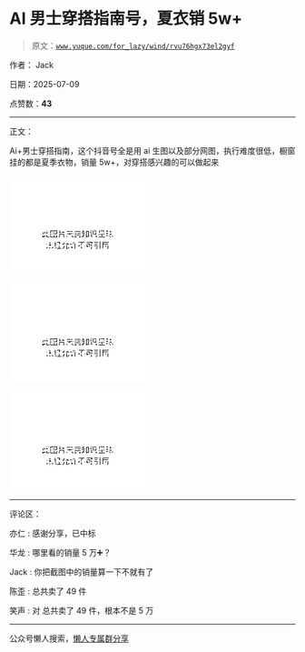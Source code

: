 # AI 男士穿搭指南号，夏衣销 5w+

> 原文：[`www.yuque.com/for_lazy/wind/rvu76hgx73el2gyf`](https://www.yuque.com/for_lazy/wind/rvu76hgx73el2gyf)

作者： Jack

日期：2025-07-09

点赞数：**43**

* * *

正文：

Ai+男士穿搭指南，这个抖音号全是用 ai 生图以及部分网图，执行难度很低，橱窗挂的都是夏季衣物，销量 5w+，对穿搭感兴趣的可以做起来

![](img/a4109fccac8779992d476dfe8ee71524.png "None")

![](img/325615f519fa6151e48186e185a25c6a.png "None")

![](img/2f5ed74ff567fd64d88690b1d59aeeea.png "None")

* * *

评论区：

亦仁 : 感谢分享，已中标

华龙 : 哪里看的销量 5 万➕？

Jack : 你把截图中的销量算一下不就有了

陈歪 : 总共卖了 49 件

笑声 : 对 总共卖了 49 件，根本不是 5 万

* * *

公众号懒人搜索，[懒人专属群分享](https://lazybook.fun/#/blog/group)